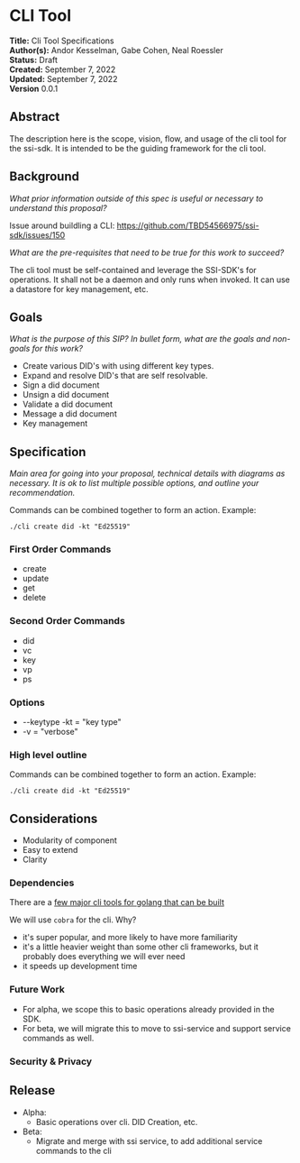 # CLI Tool

**Title:** Cli Tool Specifications  
**Author(s):** Andor Kesselman, Gabe Cohen, Neal Roessler  
**Status:** Draft  
**Created:** September 7, 2022  
**Updated:** September 7, 2022  
**Version** 0.0.1

## Abstract

The description here is the scope, vision, flow, and usage of the cli tool for
the ssi-sdk. It is intended to be the guiding framework for the cli tool.

## Background

_What prior information outside of this spec is useful or necessary to understand this proposal?_

Issue around buildling a CLI: https://github.com/TBD54566975/ssi-sdk/issues/150

_What are the pre-requisites that need to be true for this work to succeed?_

The cli tool must be self-contained and leverage the SSI-SDK's for operations.
It shall not be a daemon and only runs when invoked. It can use a datastore for
key management, etc.

## Goals

_What is the purpose of this SIP? In bullet form, what are the goals and non-goals for this work?_

- Create various DID's with using different key types.
- Expand and resolve DID's that are self resolvable.
- Sign a did document
- Unsign a did document
- Validate a did document
- Message a did document
- Key management

## Specification

_Main area for going into your proposal, technical details with diagrams as necessary. It is ok to list multiple possible options, and outline your recommendation._

Commands can be combined together to form an action. Example:

```
./cli create did -kt "Ed25519"
```

### First Order Commands

- create
- update
- get
- delete

### Second Order Commands

- did
- vc
- key
- vp
- ps

### Options

- --keytype -kt = "key type"
- -v = "verbose"

### High level outline

Commands can be combined together to form an action. Example:

```
./cli create did -kt "Ed25519"
```

## Considerations

- Modularity of component
- Easy to extend
- Clarity

### Dependencies

There are a [few major cli tools for golang that can be built](https://mt165.co.uk/blog/golang-cli-library/)

We will use `cobra` for the cli. Why?

- it's super popular, and more likely to have more familiarity
- it's a little heavier weight than some other cli frameworks, but it probably
  does everything we will ever need
- it speeds up development time

### Future Work

- For alpha, we scope this to basic operations already provided in the SDK.
- For beta, we will migrate this to move to ssi-service and support service
  commands as well.

### Security & Privacy

## Release

- Alpha:
  - Basic operations over cli. DID Creation, etc.
- Beta:
  - Migrate and merge with ssi service, to add additional service commands to
    the cli
